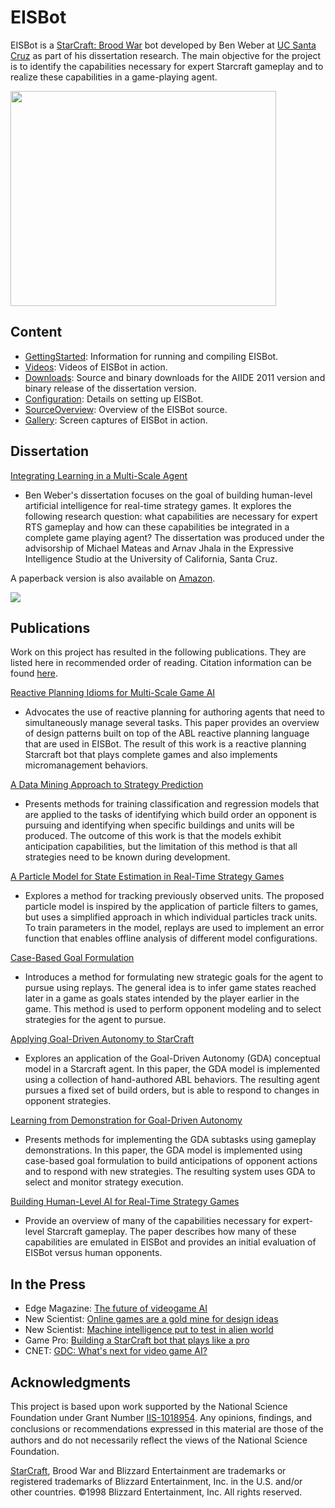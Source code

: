 # EISBot #

EISBot is a [StarCraft: Brood War](http://us.blizzard.com/en-us/games/sc/) bot developed by Ben Weber at [UC Santa Cruz](http://games.soe.ucsc.edu/) as part of his dissertation research. The main objective for the project is to identify the capabilities necessary for expert Starcraft gameplay and to realize these capabilities in a game-playing agent.

<a href='http://www.youtube.com/watch?feature=player_embedded&v=y_zAfvNnSDQ' target='_blank'><img src='http://img.youtube.com/vi/y_zAfvNnSDQ/0.jpg' width='425' height=344 /></a>

## Content ##

  * [GettingStarted](GettingStarted.md): Information for running and compiling EISBot.
  * [Videos](Videos.md): Videos of EISBot in action.
  * [Downloads](http://code.google.com/p/eisbot/downloads/list): Source and binary downloads for the AIIDE 2011 version and binary release of the dissertation version.
  * [Configuration](Configuration.md): Details on setting up EISBot.
  * [SourceOverview](SourceOverview.md): Overview of the EISBot source.
  * [Gallery](Gallery.md): Screen captures of EISBot in action.

## Dissertation ##

[Integrating Learning in a Multi-Scale Agent](http://users.soe.ucsc.edu/~bweber/bweber-dissertation.pdf)
  * Ben Weber's dissertation focuses on the goal of building human-level artificial intelligence for real-time strategy games. It explores the following research question: what capabilities are necessary for expert RTS gameplay and how can these capabilities be integrated in a complete game playing agent? The dissertation was produced under the advisorship of Michael Mateas and Arnav Jhala in the Expressive Intelligence Studio at the University of California, Santa Cruz.

A paperback version is also available on [Amazon](http://www.amazon.com/dp/1477614737/).

[![](http://users.soe.ucsc.edu/~bweber/CoverText.jpg)](http://www.amazon.com/dp/1477614737/)

## Publications ##

Work on this project has resulted in the following publications. They are listed here in recommended order of reading. Citation information can be found [here](Citations.md).


[Reactive Planning Idioms for Multi-Scale Game AI](http://users.soe.ucsc.edu/~bweber/pubs/weber_cig2010.pdf)
  * Advocates the use of reactive planning for authoring agents that need to simultaneously manage several tasks. This paper provides an overview of design patterns built on top of the ABL reactive planning language that are used in EISBot. The result of this work is a reactive planning Starcraft bot that plays complete games and also implements micromanagement behaviors.

[A Data Mining Approach to Strategy Prediction](http://users.soe.ucsc.edu/~bweber/pubs/cig_2009.pdf)
  * Presents methods for training classification and regression models that are applied to the tasks of identifying which build order an opponent is pursuing and identifying when specific buildings and units will be produced. The outcome of this work is that the models exhibit anticipation capabilities, but the limitation of this method is that all strategies need to be known during development.

[A Particle Model for State Estimation in Real-Time Strategy Games](http://users.soe.ucsc.edu/~bweber/pubs/weber_aiide11.pdf)
  * Explores a method for tracking previously observed units. The proposed particle model is inspired by the application of particle filters to games, but uses a simplified approach in which individual particles track units. To train parameters in the model, replays are used to implement an error function that enables offline analysis of different model configurations.

[Case-Based Goal Formulation](http://users.soe.ucsc.edu/~bweber/pubs/weber_goalformulation.pdf)
  * Introduces a method for formulating new strategic goals for the agent to pursue using replays. The general idea is to infer game states reached later in a game as goals states intended by the player earlier in the game. This method is used to perform opponent modeling and to select strategies for the agent to pursue.

[Applying Goal-Driven Autonomy to StarCraft](http://users.soe.ucsc.edu/~bweber/pubs/gda_aiide2010.pdf)
  * Explores an application of the Goal-Driven Autonomy (GDA) conceptual model in a Starcraft agent. In this paper, the GDA model is implemented using a collection of hand-authored ABL behaviors. The resulting agent pursues a fixed set of build orders, but is able to respond to changes in opponent strategies.

[Learning from Demonstration for Goal-Driven Autonomy](http://users.soe.ucsc.edu/~bweber/pubs/Weber-AAAI-2012.pdf)
  * Presents methods for implementing the GDA subtasks using gameplay demonstrations. In this paper, the GDA model is implemented using case-based goal formulation to build anticipations of opponent actions and to respond with new strategies. The resulting system uses GDA to select and monitor strategy execution.

[Building Human-Level AI for Real-Time Strategy Games](http://users.soe.ucsc.edu/~bweber/pubs/weber-acs2011-final.pdf)
  * Provide an overview of many of the capabilities necessary for expert-level Starcraft gameplay. The paper describes how many of these capabilities are emulated in EISBot and provides an initial evaluation of EISBot versus human opponents.


## In the Press ##

  * Edge Magazine: [The future of videogame AI](http://www.edge-online.com/features/future-videogame-ai?page=2)
  * New Scientist: [Online games are a gold mine for design ideas](http://www.newscientist.com/article/mg20727745.100-online-games-are-a-gold-mine-for-design-ideas.htm)
  * New Scientist: [Machine intelligence put to test in alien world](http://www.newscientist.com/article/mg20827845.400-machine-intelligence-put-to-test-in-alien-world.html)
  * Game Pro: [Building a StarCraft bot that plays like a pro](http://web.archive.org/web/20110607063926/http://www.gamepro.com/article/features/214810/starcraft-bot-plays-like-pro/)
  * CNET: [GDC: What's next for video game AI?](http://news.cnet.com/8301-27076_3-20000266-248.html)

## Acknowledgments ##

This project is based upon work supported by the National Science Foundation under Grant Number [IIS-1018954](http://www.nsf.gov/awardsearch/showAward.do?AwardNumber=1018954). Any opinions, ﬁndings, and conclusions or recommendations expressed in this material are those of the authors and do not necessarily reﬂect the views of the National Science Foundation.

[StarCraft](http://us.blizzard.com/en-us/games/sc/), Brood War and Blizzard Entertainment are trademarks or registered trademarks of Blizzard Entertainment, Inc. in the U.S. and/or other countries. ©1998 Blizzard Entertainment, Inc. All rights reserved.